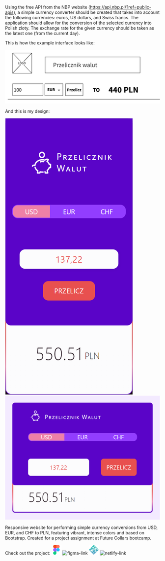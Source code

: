 Using the free API from the NBP website (https://api.nbp.pl/?ref=public-apis), a simple currency converter should be created that takes into account the following currencies: euros, US dollars, and Swiss francs. The application should allow for the conversion of the selected currency into Polish zloty. The exchange rate for the given currency should be taken as the latest one (from the current day).

This is how the example interface looks like:

![example](img/example.png)

And this is my design:

![mobile](img/mobile.png)
![desktop](img/desktop.png)

Responsive website for performing simple currency conversions from USD, EUR, and CHF to PLN, featuring vibrant, intense colors and based on Bootstrap. Created for a project assignment at Future Collars bootcamp.

Check out the project:
![figma](img/figma.png) ![figma-link](https://www.figma.com/design/0Is0CwhtAsAHodW0j7sdsi/Currency-Converter?t=hYJLrlm7cOHsGM7x-1)
![netlify](img/netlify.png) ![netlify-link](https://to-pln-currency-converter.netlify.app/)
